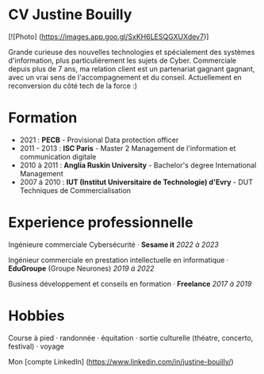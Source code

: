 # CV Justine Bouilly 

[![Photo] (https://images.app.goo.gl/SxKH6LESQGXUXdev7)]

Grande curieuse des nouvelles technologies et spécialement des systèmes d'information, plus particulièrement les sujets de Cyber.
Commerciale depuis plus de 7 ans, ma relation client est un partenariat gagnant gagnant, avec un vrai sens de l'accompagnement et du conseil.
Actuellement en reconversion du côté tech de la force :)

# Formation

- 2021 : **PECB** - Provisional Data protection officer
- 2011 - 2013 : **ISC Paris** - Master 2 Management de l'information et communication digitale
- 2010 à 2011 : **Anglia Ruskin University** - Bachelor's degree International Management
- 2007 à 2010 : **IUT (Institut Universitaire de Technologie) d'Evry** - DUT Techniques de Commercialisation

# Experience professionnelle 

Ingénieure commerciale Cybersécurité · **Sesame it**
_2022 à 2023_

Ingénieur commerciale en prestation intellectuelle en informatique · **EduGroupe** (Groupe Neurones)
_2019 à 2022_

Business développement et conseils en formation · **Freelance** 
_2017 à 2019_

 # Hobbies

 Course à pied · randonnée · équitation · sortie culturelle (théatre, concerto, festival) · voyage

 Mon [compte LinkedIn] (https://www.linkedin.com/in/justine-bouilly/)
 
 
